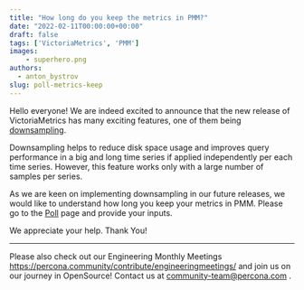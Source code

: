 ```yaml
---
title: "How long do you keep the metrics in PMM?"
date: "2022-02-11T00:00:00+00:00"
draft: false
tags: ['VictoriaMetrics', 'PMM']
images:
    - superhero.png
authors:
  - anton_bystrov
slug: poll-metrics-keep
---
```


Hello everyone! We are indeed excited to announce that the new release of VictoriaMetrics has many exciting features, one of them being [downsampling](https://docs.victoriametrics.com/#downsampling).

Downsampling helps to reduce disk space usage and improves query performance in a big and long time series if applied independently per each time series. However, this feature works only with a large number of samples per series.

As we are keen on implementing downsampling in our future releases, we would like to understand how long you keep your metrics in PMM. Please go to the [Poll](https://forums.percona.com/t/how-long-do-you-keep-the-metrics-in-pmm/14236) page and provide your inputs.

We appreciate your help. Thank You!

---

Please also check out our Engineering Monthly Meetings https://percona.community/contribute/engineeringmeetings/ and join us on our journey in OpenSource! Contact us at community-team@percona.com .
